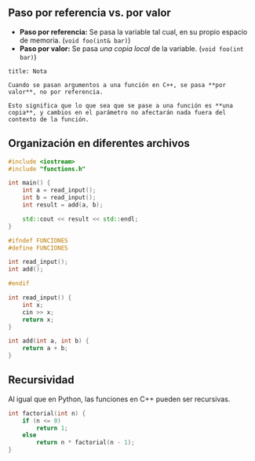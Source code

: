## Paso por referencia vs. por valor

- **Paso por referencia:** Se pasa la variable tal cual, en su propio espacio de memoria. (`void foo(int& bar)`)
- **Paso por valor:** Se pasa *una copia local* de la variable. (`void foo(int bar)`)

```ad-important
title: Nota

Cuando se pasan argumentos a una función en C++, se pasa **por valor**, no por referencia.

Esto significa que lo que sea que se pase a una función es **una copia**, y cambios en el parámetro no afectarán nada fuera del contexto de la función.

```

## Organización en diferentes archivos

```cpp
#include <iostream>
#include "functions.h"

int main() {
	int a = read_input();
	int b = read_input();
	int result = add(a, b);

	std::cout << result << std::endl;
}
```

```cpp
#ifndef FUNCIONES
#define FUNCIONES

int read_input();
int add();

#endif
```

```cpp
int read_input() {
	int x;
	cin >> x;
	return x;
}

int add(int a, int b) {
	return a + b;
}
```

## Recursividad

Al igual que en Python, las funciones en C++ pueden ser recursivas.

```cpp
int factorial(int n) {
	if (n <= 0)
		return 1;
	else
		return n * factorial(n - 1);
}
```